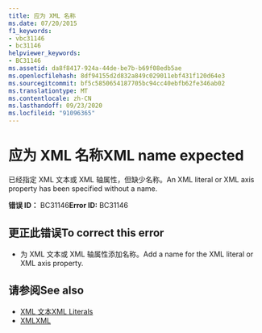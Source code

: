 ```yaml
---
title: 应为 XML 名称
ms.date: 07/20/2015
f1_keywords:
- vbc31146
- bc31146
helpviewer_keywords:
- BC31146
ms.assetid: da8f8417-924a-44de-be7b-b69f08edb5ae
ms.openlocfilehash: 8df94155d2d832a849c029011ebf431f120d64e3
ms.sourcegitcommit: bf5c5850654187705bc94cc40ebfb62fe346ab02
ms.translationtype: MT
ms.contentlocale: zh-CN
ms.lasthandoff: 09/23/2020
ms.locfileid: "91096365"
---
```

# <a name="xml-name-expected"></a><span data-ttu-id="3e4a0-102">应为 XML 名称</span><span class="sxs-lookup"><span data-stu-id="3e4a0-102">XML name expected</span></span>

<span data-ttu-id="3e4a0-103">已经指定 XML 文本或 XML 轴属性，但缺少名称。</span><span class="sxs-lookup"><span data-stu-id="3e4a0-103">An XML literal or XML axis property has been specified without a name.</span></span>  
  
 <span data-ttu-id="3e4a0-104">**错误 ID：** BC31146</span><span class="sxs-lookup"><span data-stu-id="3e4a0-104">**Error ID:** BC31146</span></span>  
  
## <a name="to-correct-this-error"></a><span data-ttu-id="3e4a0-105">更正此错误</span><span class="sxs-lookup"><span data-stu-id="3e4a0-105">To correct this error</span></span>  
  
- <span data-ttu-id="3e4a0-106">为 XML 文本或 XML 轴属性添加名称。</span><span class="sxs-lookup"><span data-stu-id="3e4a0-106">Add a name for the XML literal or XML axis property.</span></span>  
  
## <a name="see-also"></a><span data-ttu-id="3e4a0-107">请参阅</span><span class="sxs-lookup"><span data-stu-id="3e4a0-107">See also</span></span>

- [<span data-ttu-id="3e4a0-108">XML 文本</span><span class="sxs-lookup"><span data-stu-id="3e4a0-108">XML Literals</span></span>](../language-reference/xml-literals/index.md)
- [<span data-ttu-id="3e4a0-109">XML</span><span class="sxs-lookup"><span data-stu-id="3e4a0-109">XML</span></span>](../programming-guide/language-features/xml/index.md)
